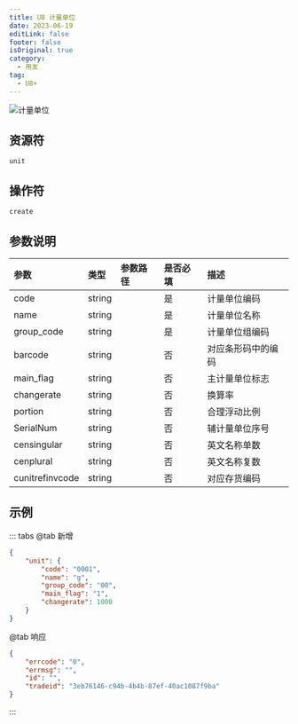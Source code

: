 ```yaml
---
title: U8 计量单位
date: 2023-06-19
editLink: false
footer: false
isOriginal: true
category:
  - 用友
tag:
  - U8+
---
```


![计量单位](https://image.ilyl.life:8443/yonyou/u8/as/unit.gif)

## 资源符

`unit`
  
## 操作符

`create`

## 参数说明

|参数|类型|参数路径|是否必填|描述|
|:-|:-|:-|:-|:-|
|code|string||是|计量单位编码|
|name|string||是|计量单位名称|
|group_code|string||是|计量单位组编码|
|barcode|string||否|对应条形码中的编码|
|main_flag|string||否|主计量单位标志|
|changerate|string||否|换算率|
|portion|string||否|合理浮动比例|
|SerialNum|string||否|辅计量单位序号|
|censingular|string||否|英文名称单数|
|cenplural|string||否|英文名称复数|
|cunitrefinvcode|string||否|对应存货编码|

## 示例

::: tabs
@tab 新增

```json
{
    "unit": {
        "code": "0001",
        "name": "g",
        "group_code": "00",
        "main_flag": "1",
        "changerate": 1000
    }
}
```

@tab 响应

```json
{
    "errcode": "0",
    "errmsg": "",
    "id": "",
    "tradeid": "3eb76146-c94b-4b4b-87ef-40ac1087f9ba"
}
```

:::
